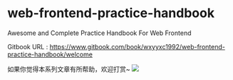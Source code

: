 # web-frontend-practice-handbook

Awesome and Complete Practice Handbook For Web Frontend

Gitbook URL : https://www.gitbook.com/book/wxyyxc1992/web-frontend-practice-handbook/welcome


如果你觉得本系列文章有所帮助，欢迎打赏~
![](http://7xlgth.com1.z0.glb.clouddn.com/show.htm.png?imageView2/1/w/150/h/150)


